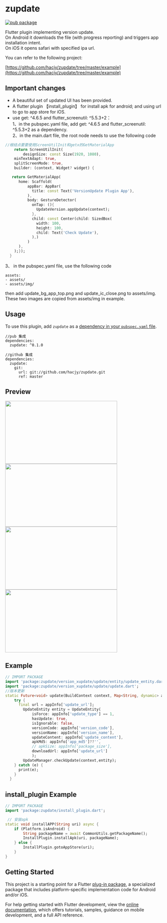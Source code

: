 # zupdate

[![pub package](https://img.shields.io/pub/v/zupdate.svg)](https://pub.dartlang.org/packages/zupdate)

Flutter plugin implementing version update.\
On Android it downloads the file (with progress reporting) and triggers app installation intent.\
On iOS it opens safari with specified ipa url.

You can refer to the following project:

[https://github.com/hacjy/zupdate/tree/master/example](https://github.com/hacjy/zupdate/tree/master/example)

## Important changes
* A beautiful set of updated UI has been provided.
* A flutter plugin 【install_plugin】 for install apk for android; and using url to go to app store for iOS.
* use get: ^4.6.5 and flutter_screenutil: ^5.5.3+2：\
1、in the pubspec.yaml file, add get: ^4.6.5 and flutter_screenutil: ^5.5.3+2 as a dependency.\
2、in the main.dart file, the root node needs to use the following code
``` dart
//根结点要要使用ScreenUtilInit和getx的GetMaterialApp
    return ScreenUtilInit(
        designSize: const Size(1920, 1080),
    minTextAdapt: true,
    splitScreenMode: true,
    builder: (context, Widget? widget) {

   return GetMaterialApp(
      home: Scaffold(
          appBar: AppBar(
            title: const Text('VersionUpdate Plugin App'),
          ),
          body: GestureDetector(
            onTap: (){
              UpdateVersion.appUpdate(context);
            },
            child: const Center(child: SizedBox(
              width: 100,
              height: 100,
              child: Text('Check Update'),
            ),)
          )
      ),
    );});
  }
```
 3、 in the pubspec.yaml file, use the following code
```
assets:
- assets/
- assets/img/
```
then add update_bg_app_top.png and update_ic_close.png to assets/img. These two images are copied from assets/img in example.


## Usage

To use this plugin, add `zupdate` as a [dependency in your `pubspec.yaml` file](https://flutter.io/platform-plugins/).
```
//pub 集成
dependencies:
  zupdate: ^0.1.0
  
//github 集成
dependencies:
  zupdate:
    git:
      url: git://github.com/hacjy/zupdate.git
      ref: master
```

## Preview

<img src="https://github.com/hacjy/zupdate/blob/master/example/assets/screenshot/Screenshot_20230424_111039_1.jpg" width="360" height="202"/> <img src="https://github.com/hacjy/zupdate/blob/master/example/assets/screenshot/Screenshot_20230424_111051_2.jpg" width="360" height="202"/>
<img src="https://github.com/hacjy/zupdate/blob/master/example/assets/screenshot/Screenshot_20230424_111203_3.jpg" width="360" height="202"/> <img src="https://github.com/hacjy/zupdate/blob/master/example/assets/screenshot/Screenshot_20230424_111236_retry.jpg" width="360" height="202"/>

## Example

``` dart
// IMPORT PACKAGE
import 'package:zupdate/version_xupdate/update/entity/update_entity.dart';
import 'package:zupdate/version_xupdate/update/update.dart';
//版本更新
static Future<void> update(BuildContext context, Map<String, dynamic> appInfo) async {
    try {
      final url = appInfo['update_url'];
        UpdateEntity entity = UpdateEntity(
            isForce: appInfo['update_type'] == 1,
            hasUpdate: true,
            isIgnorable: false,
            versionCode: appInfo['version_code'],
            versionName: appInfo['version_name'],
            updateContent: appInfo['update_content'],
            apkMd5: appInfo['app_md5']??'',
            // apkSize: appInfo['package_size'],
            downloadUrl: appInfo['update_url']
            );
        UpdateManager.checkUpdate(context,entity);
    } catch (e) {
      print(e);
    }
  }
```


## install_plugin Example

``` dart
// IMPORT PACKAGE
import 'package:zupdate/install_plugin.dart';

 // 安装apk
static void installAPP(String uri) async {
    if (Platform.isAndroid) {
        String packageName = await CommonUtils.getPackageName();
        InstallPlugin.installApk(uri, packageName);
    } else {
        InstallPlugin.gotoAppStore(uri);
    }
}
```

## Getting Started

This project is a starting point for a Flutter
[plug-in package](https://flutter.dev/developing-packages/),
a specialized package that includes platform-specific implementation code for
Android and/or iOS.

For help getting started with Flutter development, view the
[online documentation](https://flutter.dev/docs), which offers tutorials,
samples, guidance on mobile development, and a full API reference.

